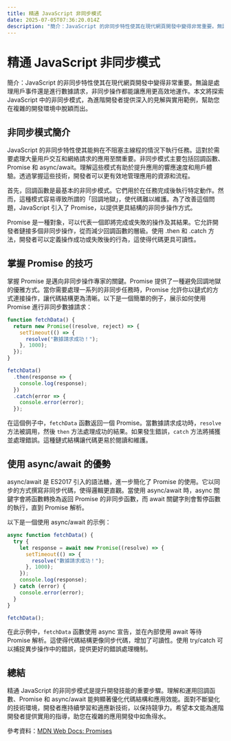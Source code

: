 ```yaml
---
title: 精通 JavaScript 非同步模式
date: 2025-07-05T07:36:20.014Z
description: "簡介：JavaScript 的非同步特性使其在現代網頁開發中變得非常重要。無論是處理用戶事件還是進行數據請求，非同步操作都能讓應用更高效地運作。本文將探索 JavaScript 中的非同步模式，為進階開發者提供深入的見解與實用範例，幫助您在複雜的開發環境中脫穎而出。"
---
```


# 精通 JavaScript 非同步模式

簡介：JavaScript 的非同步特性使其在現代網頁開發中變得非常重要。無論是處理用戶事件還是進行數據請求，非同步操作都能讓應用更高效地運作。本文將探索 JavaScript 中的非同步模式，為進階開發者提供深入的見解與實用範例，幫助您在複雜的開發環境中脫穎而出。

## 非同步模式簡介

JavaScript 的非同步特性使其能夠在不阻塞主線程的情況下執行任務。這對於需要處理大量用戶交互和網絡請求的應用至關重要。非同步模式主要包括回調函數、Promise 和 async/await。理解這些模式有助於提升應用的響應速度和用戶體驗。透過掌握這些技術，開發者可以更有效地管理應用的資源和流程。

首先，回調函數是最基本的非同步模式。它們用於在任務完成後執行特定動作。然而，這種模式容易導致所謂的「回調地獄」，使代碼難以維護。為了改善這個問題，JavaScript 引入了 Promise，以提供更具結構的非同步操作方式。

Promise 是一種對象，可以代表一個即將完成或失敗的操作及其結果。它允許開發者鏈接多個非同步操作，從而減少回調函數的層級。使用 .then 和 .catch 方法，開發者可以定義操作成功或失敗後的行為，這使得代碼更具可讀性。

## 掌握 Promise 的技巧

掌握 Promise 是邁向非同步操作專家的關鍵。Promise 提供了一種避免回調地獄的優雅方式。當你需要處理一系列的非同步任務時，Promise 允許你以鏈式的方式連接操作，讓代碼結構更為清晰。以下是一個簡單的例子，展示如何使用 Promise 進行非同步數據請求：

```javascript
function fetchData() {
  return new Promise((resolve, reject) => {
    setTimeout(() => {
      resolve("數據請求成功！");
    }, 1000);
  });
}

fetchData()
  .then(response => {
    console.log(response);
  })
  .catch(error => {
    console.error(error);
  });
```

在這個例子中，`fetchData` 函數返回一個 Promise。當數據請求成功時，`resolve` 方法被調用，然後 `then` 方法處理成功的結果。如果發生錯誤，`catch` 方法將捕獲並處理錯誤。這種鏈式結構讓代碼更易於閱讀和維護。

## 使用 async/await 的優勢

async/await 是 ES2017 引入的語法糖，進一步簡化了 Promise 的使用。它以同步的方式撰寫非同步代碼，使得邏輯更直觀。當使用 async/await 時，async 關鍵字會將函數轉換為返回 Promise 的非同步函數，而 await 關鍵字則會暫停函數的執行，直到 Promise 解析。

以下是一個使用 async/await 的示例：

```javascript
async function fetchData() {
  try {
    let response = await new Promise((resolve) => {
      setTimeout(() => {
        resolve("數據請求成功！");
      }, 1000);
    });
    console.log(response);
  } catch (error) {
    console.error(error);
  }
}

fetchData();
```

在此示例中，`fetchData` 函數使用 async 宣告，並在內部使用 await 等待 Promise 解析。這使得代碼結構更像同步代碼，增加了可讀性。使用 try/catch 可以捕捉異步操作中的錯誤，提供更好的錯誤處理機制。

## 總結

精通 JavaScript 的非同步模式是提升開發技能的重要步驟。理解和運用回調函數、Promise 和 async/await 能夠顯著優化代碼結構和應用效能。面對不斷變化的技術環境，開發者應持續學習和適應新技術，以保持競爭力。希望本文能為進階開發者提供實用的指導，助您在複雜的應用開發中如魚得水。

參考資料：[MDN Web Docs: Promises](https://developer.mozilla.org/en-US/docs/Web/JavaScript/Guide/Using_promises)
